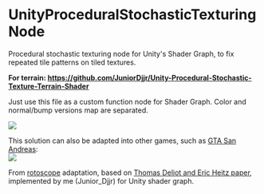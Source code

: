 # UnityProceduralStochasticTexturingNode
Procedural stochastic texturing node for Unity's Shader Graph, to fix repeated tile patterns on tiled textures.  

**For terrain: https://github.com/JuniorDjjr/Unity-Procedural-Stochastic-Texture-Terrain-Shader**  

Just use this file as a custom function node for Shader Graph. Color and normal/bump versions map are separated.  

![](https://1.bp.blogspot.com/-nQy-BVqnTPM/XrnbfO7LctI/AAAAAAAAYOY/mAjoKityEYIA3fKWPGhHQ7LCDaPhVAniACK4BGAsYHg/w1175-h1170/warpunk-game-procedural-stochastic-terrain-shader-texturing-unity-urp.jpg)

This solution can also be adapted into other games, such as [GTA San Andreas](https://github.com/JuniorDjjr/skygfx):  
![](https://www.mixmods.com.br/wp-content/uploads/2022/03/gta-sa-mod-skygfx-extended-stochastic-procedural-texture-tiling-fix-7201275.jpg)

From [rotoscope](https://www.reddit.com/user/rotoscope-/) adaptation, based on [Thomas Deliot and Eric Heitz paper](https://drive.google.com/file/d/1QecekuuyWgw68HU9tg6ENfrCTCVIjm6l/view), implemented by me (Junior_Djjr) for Unity shader graph.  
